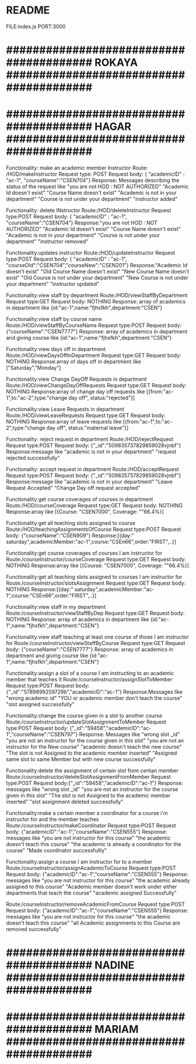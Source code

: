 # README #
FILE:index.js 
PORT:3000

# ########################################   ROKAYA   ######################################## #





# ########################################   HAGAR   ######################################## #


Functionality: make an academic member Instructor
Route: /HOD/makeInstructor
Request type: POST
Request body: { "academicID" : "ac-1", "courseName":"CSEN704"}
Response: Messages describing the status of the request like
          "you are not HOD : NOT AUTHORIZED"
          "Academic Id doesn't exist"
          "Course Name doesn't exist"
          "Academic is not in your department"
          "Course is not under your department"
          "instructor added"

Functionality: delete INstructor
Route:/HOD/deleteInstructor
Request type:POST
Request body: { "academicID" : "ac-1", "courseName":"CSEN704"}
Response:"you are not HOD : NOT AUTHORIZED"
          "Academic Id doesn't exist"
          "Course Name doesn't exist"
          "Academic is not in your department"
          "Course is not under your department"
          "instructor removed"

Functionality:updates instructor
Route:/HOD/updateInstructor
Request type:POST
Request body: { "academicID" : "ac-1", "courseOld":"CSEN704","courseNew":"CSEN201"}
Response:"Academic Id doesn't exist"
          "Old Course Name doesn't exist"
          "New Course Name doesn't exist"
          "Old Course is not under your department"
          "New Course is not under your department"
          "instructor updated"

Functionality:view staff by department
Route:/HOD/viewStaffByDepartment
Request type:GET
Request body: NOTHING
Response: array of academics in department like 
                                              {id:"ac-1",name:"fjhsfkh",department:"CSEN"}  

Functionality:view staff by course name
Route:/HOD/viewStaffByCourseName
Request type:POST 
Request body: {"courseName":"CSEN7777"}
Response: array of academics in department and giving course like 
                                              {id:"ac-1",name:"fjhsfkh",department:"CSEN"}                


Functionality:view days off in department
Route:/HOD/viewDaysOffInDepartment
Request type:GET 
Request body: NOTHING
Response:array of days off in department like ["Saturday","Monday"]

Functionality:view Change DayOff Requests in department
Route:/HOD/viewChangeDayOffRequests
Request type:GET
Request body: NOTHING
Response:array of change day off requests like [{from:"ac-1",to:"ac-2",type:"change day off",  status:"rejected"}]

Functionality:view Leave Requests in department
Route:/HOD/viewLeaveRequests
Request type:GET
Request body: NOTHING
Response:array of leave requests like [{from:"ac-1",to:"ac-2",type:"change day off",  status:"maternal leave"}]

Functionality: reject request in department
Route:/HOD/rejectRequest
Request type:POST
Request body: {"_id":"509835737829859028vjnbf"}
Response:message like 
         "academic is not in your department"
         "request rejected successfully"

Functionality: accept request in department
Route:/HOD/acceptRequest
Request type:POST
Request body: {"_id":"509835737829859028vjnbf"}
Response:message like 
         "academic is not in your department"
         "Leave Request Accepted"
         "Change Day off request accepted"




Functionality:get course coverages of courses in department
Route:/HOD/courseCoverage
Request type:GET
Request body: NOTHING
Response:array like [{Course: "CSEN7000",
                Coverage: ""66.4%}]

Functionality:get all teaching slots assigned to course
Route:/HOD/teachingAssignmentsOfCourse
Request type:POST
Request body: {"courseName":"CSEN909"}
Response:[{day:" saturday",academicMember:"ac-1",course:"CSEn66",order:"FIRST",..}]

Functionality:get course coverages of courses I am instructor for
Route:/courseInstructor/courseCoverage
Request type:GET
Request body: NOTHING
Response:array like [{Course: "CSEN7000",
                Coverage: ""66.4%}]

Functionality:get all teaching slots assigned to courses I am instructor for
Route:/courseInstructor/slotsAssignment
Request type:GET
Request body: NOTHING
Response:[{day:" saturday",academicMember:"ac-1",course:"CSEn66",order:"FIRST",..}]

Functionality:view staff in my department
Route:/courseInstructor/viewStaffByDep
Request type:GET
Request body: NOTHING
Response: array of academics in department like 
                                              {id:"ac-1",name:"fjhsfkh",department:"CSEN"}

 Functionality:view staff teaching at least one course of those I am instructor for
Route:/courseInstructor/viewStaffByCourse
Request type:GET 
Request body: {"courseName":"CSEN7777"}
Response: array of academics in department and giving course like 
                                              {id:"ac-1",name:"fjhsfkh",department:"CSEN"}                                                

Functionality:assign a slot of a course I am instructing to an academic member that teaches it 
Route:/courseInstructor/assignSlotToMember
Request type:POST
Request body: {"_id":"5789899259729b","academicID":"ac-1"}
Response:Messages like 
          "wrong academic id"
          "YOU or academic member don't teach the course"
          "slot assigned successfully"

Functionality:change the course given in a slot to another course
Route:/courseInstructor/updateSlotAssignmentToMember
Request type:POST
Request body: {"_id":"59458","academicID":"ac-1","courseName":"CSEN797"}
Response: Messages like 
            "wrong slot _id"
            "you are not an instructor for the course given in this slot"
            "you are not an instructor for the New course"
            "academic doesn't teach the new course"
            "The slot is not Assigned to the academic member inserted"
            "Assigned same slot to same Member but with new course successfully"

Functionality:delete the assignment of certain slot from certian member
Route:/courseInstructor/deleteSlotAssignmentFromMember
Request type:POST
Request body:{"_id":"59458","academicID":"ac-1"} 
Response: messages like 
          "wrong slot _id"
          "you are not an instructor for the course given in this slot"
          "The slot is not Assigned to the academic member inserted"
          "slot assignment deleted successfully"     

Functionality:make a certain member a coordinator for a course i'm instructor for and the member teaches
Route:/courseInstructor/makeCoordinator
Request type:POST
Request body: {"academicID":"ac-1","courseName":"CSEN555"}
Response:  messages like 
           "you are not instructor for this course"
           "the academic doesn't teach this course"
           "the academic is already a coordinator for the course"
           "Made coordinator successfullly"

 Functionality:assign a course I am instructor for to a member
Route:/courseInstructor/assignAcademicToCourse
Request type:POST
Request body: {"academicID":"ac-1","courseName":"CSEN555"}
Response:  messages like 
           "you are not instructor for this course"
           "the academic already assigned to this course"
           "Academic member doesn't work under either departments that teach the course"
           "academic assigned Successfully"                 

Route:/courseInstructor/removeAcademicFromCourse
Request type:POST
Request body: {"academicID":"ac-1","courseName":"CSEN555"}
Response:  messages like 
           "you are not instructor for this course"
          "the academic doesn't teach this course"
           "all Academic assignments to this Course are removed successfully"                              
# ########################################   NADINE   ######################################## #





# ########################################   MARIAM   ######################################## #






